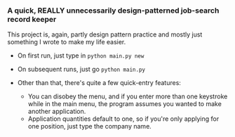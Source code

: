 ### A quick, REALLY unnecessarily design-patterned job-search record keeper

This project is, again, partly design pattern practice and mostly just something I wrote to make my life easier.

- On first run, just type in `python main.py new`

- On subsequent runs, just go `python main.py`

- Other than that, there's quite a few quick-entry features:
  - You can disobey the menu, and if you enter more than one keystroke while in the main menu, the program assumes you wanted to make another application.
  - Application quantities default to one, so if you're only applying for one position, just type the company name.
